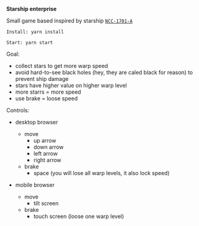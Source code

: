 **Starship enterprise** 

Small game based inspired by starship [`NCC-1701-A`](https://en.wikipedia.org/wiki/USS_Enterprise_(NCC-1701-A)) 

`Install: yarn install`

`Start: yarn start`
  
Goal:

- collect stars to get more warp speed 
- avoid hard-to-see black holes (hey, they are caled black for reason) to prevent ship damage
- stars have higher value on higher warp level
- more starrs = more speed
- use brake = loose speed

Controls:

- desktop browser
    - move
        - up arrow
        - down arrow
        - left arrow
        - right arrow     
    - brake
        - space (you will lose all warp levels, it also lock speed)   

- mobile browser
    - move
        - tilt screen
    - brake
        - touch screen (loose one warp level)
